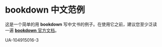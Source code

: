 # bookdown 中文范例

这是一个简单的用 **bookdown** 写中文书的例子。在使用它之前，建议您至少泛读一遍 [**bookdown** 官方文档](https://bookdown.org/yihui/bookdown)。

UA-104915016-3
